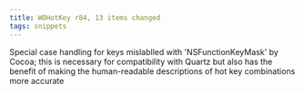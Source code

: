 ```yaml
---
title: WOHotKey r84, 13 items changed
tags: snippets
---
```


Special case handling for keys mislablled with 'NSFunctionKeyMask' by Cocoa; this is necessary for compatibility with Quartz but also has the benefit of making the human-readable descriptions of hot key combinations more accurate
